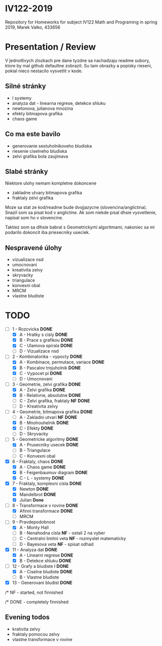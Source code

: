 # IV122-2019
Repository for Homeworks for subject IV122 Math and Programing in spring 2019, Marek Valko, 433656

# Presentation / Review

V jednotlivych zlozkach pre dane tyzdne sa nachadzaju readme subory, ktore by mal github defaultne zobrazit. Su tam obrazky a popisky rieseni, pokial nieco nestacilo vysvetlit v kode.

## Silné stránky

- l systemy
- analyza dat - linearna regrese, detekce shluku
- newtonova, julianova mnozina
- efekty bitmapova grafika
- chaos game

## Co ma este bavilo

- generovanie sestuholnikoveho bludiska
- riesenie ciselneho bludiska
- zelvi grafika bola zaujimava

## Slabé stránky

Niektore ulohy nemam kompletne dokoncene

- zakladne utvary bitmapova grafika
- fraktaly zelvi grafika

Moze sa stat ze kod/readme bude dvojjazycne (slovencina/anglictina). Snazil som sa pisat kod v anglictine. Ak som niekde pisal dhsie vysvetlenie, napisal som ho v slovencine.

Taktiez som sa dlhsie babral s Geometrickymi algoritmami, nakoniec sa mi podarilo dokoncit iba priesecniky useciek.

## Nespravené úlohy

- vizualizace nsd
- umocnovani
- kreativita zelvy
- skryvacky
- triangulace
- konvexni obal
- MRCM
- vlastne bludiste

# TODO

- [ ] 1 - Rozcvicka **DONE**
  - [X] A - Hratky s cisly **DONE**
  - [X] B - Prace s grafikou **DONE**
  - [X] C - Ulamova spirala **DONE**
  - [ ] D - Vizualizace nsd
- [ ] 2 - Kombinatorika - vypocty **DONE**
  - [X] A - Kombinace, permutace, variace **DONE**
  - [X] B - Pascalov trojuholnik **DONE**
  - [X] C - Vypocet pi **DONE**
  - [ ] D - Umocnovani
- [ ] 3 - Geometrie, zelvi grafika **DONE**
  - [X] A - Zelvi grafika **DONE**
  - [X] B - Relativne, absolutne **DONE**
  - [ ] C - Zelvi grafika, fraktaly **NF** **DONE**
  - [ ] D - Kreativita zelvy
- [ ] 4 - Geometrie, bitmapova grafika **DONE**
  - [ ] A - Zakladni utvari **NF** **DONE**
  - [X] B - Mnohouhelnik **DONE**
  - [X] C - Efekty **DONE**
  - [ ] D - Skryvacky
- [ ] 5 - Geometricke algoritmy **DONE**
  - [X] A - Prusecniky usecek **DONE**
  - [ ] B - Triangulace
  - [ ] C - Konvexni obal
- [X] 6 - Fraktaly, chaos **DONE**
  - [X] A - Chaos game **DONE**
  - [X] B - Feigenbaumuv diagram **DONE**
  - [X] C - L - systemy **DONE**
- [X] 7 - Fraktaly, komplexni cisla **DONE**
  - [X] Newton **DONE**
  - [X] Mandelbrot **DONE**
  - [X] Julian **Done**
- [ ] 8 - Transformace v rovine **DONE**
  - [X] Afinni transformace **DONE**
  - [ ] MRCM
- [ ] 9 - Pravdepodobnost
  - [X] A - Monty Hall
  - [ ] B - Nenahodna cisla **NF** - ostali 2 na vyber
  - [ ] C - Centralni limitni veta **NF** - rozmyslet matematicky
  - [ ] D - Bayesova veta **NF** - spisat odhad
- [X] 11 - Analyza dat **DONE**
  - [X] A - Linearni regrese **DONE**
  - [X] B - Detekce shluku **DONE**
- [ ] 12 - Grafy a bludiste I **DONE**
  - [X] A - Ciselne bludiste **DONE**
  - [ ] B - Vlastne bludiste
- [X] 13 - Generovani bludist **DONE**

/* NF - started, not finnished

/* DONE - completely finnished

## Evening todos

- krativita zelvy
- fraktaly pomocou zelvy
- vlastne transformace v rovine
